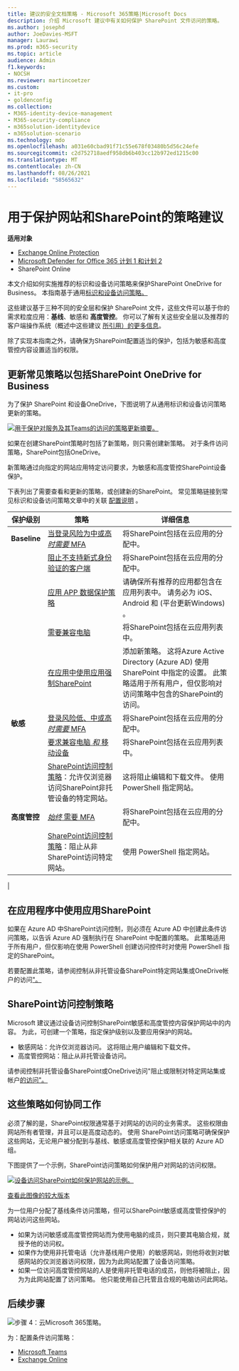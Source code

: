 ```yaml
---
title: 建议的安全文档策略 - Microsoft 365策略|Microsoft Docs
description: 介绍 Microsoft 建议中有关如何保护 SharePoint 文件访问的策略。
ms.author: josephd
author: JoeDavies-MSFT
manager: Laurawi
ms.prod: m365-security
ms.topic: article
audience: Admin
f1.keywords:
- NOCSH
ms.reviewer: martincoetzer
ms.custom:
- it-pro
- goldenconfig
ms.collection:
- M365-identity-device-management
- M365-security-compliance
- m365solution-identitydevice
- m365solution-scenario
ms.technology: mdo
ms.openlocfilehash: a031e60cbad91f71c55e678f03480b5d56c24efe
ms.sourcegitcommit: c2d752718aedf958db6b403cc12b972ed1215c00
ms.translationtype: MT
ms.contentlocale: zh-CN
ms.lasthandoff: 08/26/2021
ms.locfileid: "58565632"
---
```

# <a name="policy-recommendations-for-securing-sharepoint-sites-and-files"></a>用于保护网站和SharePoint的策略建议

**适用对象**
- [Exchange Online Protection](exchange-online-protection-overview.md)
- [Microsoft Defender for Office 365 计划 1 和计划 2](defender-for-office-365.md)
- SharePoint Online 


本文介绍如何实施推荐的标识和设备访问策略来保护SharePoint OneDrive for Business。 本指南基于通用[标识和设备访问策略。](identity-access-policies.md)

这些建议基于三种不同的安全层和保护 SharePoint 文件，这些文件可以基于你的需求粒度应用：**基线**、敏感和 **高度管控**。  你可以了解有关这些安全层以及推荐的客户端操作系统（概述中这些建议 [所引用）的更多信息](microsoft-365-policies-configurations.md)。

除了实现本指南之外，请确保为SharePoint配置适当的保护，包括为敏感和高度管控内容设置适当的权限。

## <a name="updating-common-policies-to-include-sharepoint-and-onedrive-for-business"></a>更新常见策略以包括SharePoint OneDrive for Business

为了保护 SharePoint 和设备OneDrive，下图说明了从通用标识和设备访问策略更新的策略。

[![用于保护对服务及其Teams的访问的策略更新摘要。](../../media/microsoft-365-policies-configurations/identity-access-ruleset-sharepoint.png)](https://github.com/MicrosoftDocs/microsoft-365-docs/raw/public/microsoft-365/media/microsoft-365-policies-configurations/identity-access-ruleset-sharepoint.png)

如果在创建SharePoint策略时包括了新策略，则只需创建新策略。 对于条件访问策略，SharePoint包括OneDrive。

新策略通过向指定的网站应用特定访问要求，为敏感和高度管控SharePoint设备保护。

下表列出了需要查看和更新的策略，或创建新的SharePoint。 常见策略链接到常见标识和设备访问策略文章中的关联 [配置说明](identity-access-policies.md) 。

|保护级别|策略|详细信息|
|---|---|---|
|**Baseline**|[当登录风险为中或高 *时需要* MFA](identity-access-policies.md#require-mfa-based-on-sign-in-risk)|将SharePoint包括在云应用的分配中。|
||[阻止不支持新式身份验证的客户端](identity-access-policies.md#block-clients-that-dont-support-multi-factor)|将SharePoint包括在云应用的分配中。|
||[应用 APP 数据保护策略](identity-access-policies.md#apply-app-data-protection-policies)|请确保所有推荐的应用都包含在应用列表中。 请务必为 iOS、Android 和 (平台更新Windows) 。|
||[需要兼容电脑](identity-access-policies.md#require-compliant-pcs-but-not-compliant-phones-and-tablets)|将SharePoint包括在云应用列表中。|
||[在应用中使用应用强制SharePoint](#use-app-enforced-restrictions-in-sharepoint)|添加新策略。 这将Azure Active Directory (Azure AD) 使用 SharePoint 中指定的设置。 此策略适用于所有用户，但仅影响对访问策略中包含的SharePoint的访问。|
|**敏感**|[登录风险低、中或高 *时需要* MFA](identity-access-policies.md#require-mfa-based-on-sign-in-risk)|将SharePoint包括在云应用的分配中。|
||[要求兼容电脑 *和* 移动设备](identity-access-policies.md#require-compliant-pcs-and-mobile-devices)|将SharePoint包括在云应用列表中。|
||[SharePoint访问控制策略](#sharepoint-access-control-policies)：允许仅浏览器访问SharePoint非托管设备的特定网站。|这将阻止编辑和下载文件。 使用 PowerShell 指定网站。|
|**高度管控**|[*始终* 需要 MFA](identity-access-policies.md#require-mfa-based-on-sign-in-risk)|将SharePoint包括在云应用的分配中。|
||[SharePoint访问控制策略](#use-app-enforced-restrictions-in-sharepoint)：阻止从非SharePoint访问特定网站。|使用 PowerShell 指定网站。|
|

## <a name="use-app-enforced-restrictions-in-sharepoint"></a>在应用程序中使用应用SharePoint

如果在 Azure AD 中SharePoint访问控制，则必须在 Azure AD 中创建此条件访问策略，以告诉 Azure AD 强制执行在 SharePoint 中配置的策略。 此策略适用于所有用户，但仅影响在使用 PowerShell 创建访问控件时对使用 PowerShell 指定的SharePoint。

若要配置此策略，请参阅控制从非托管设备SharePoint特定网站集或OneDrive帐户的访问["。](/sharepoint/control-access-from-unmanaged-devices)

## <a name="sharepoint-access-control-policies"></a>SharePoint访问控制策略

Microsoft 建议通过设备访问控制SharePoint敏感和高度管控内容保护网站中的内容。 为此，可创建一个策略，指定保护级别以及要应用保护的网站。

- 敏感网站：允许仅浏览器访问。 这将阻止用户编辑和下载文件。
- 高度管控网站：阻止从非托管设备访问。

请参阅控制非托管设备SharePoint或OneDrive访问"阻止或限制对特定网站集或帐户[的访问"。](/sharepoint/control-access-from-unmanaged-devices)

## <a name="how-these-policies-work-together"></a>这些策略如何协同工作

必须了解的是，SharePoint权限通常基于对网站的访问的业务需求。 这些权限由网站所有者管理，并且可以是高度动态的。 使用 SharePoint访问策略可确保保护这些网站，无论用户被分配到与基线、敏感或高度管控保护相关联的 Azure AD 组。

下图提供了一个示例，SharePoint访问策略如何保护用户对网站的访问权限。

[![设备访问SharePoint如何保护网站的示例。](../../media/microsoft-365-policies-configurations/SharePoint-rules-scenario.png)](https://github.com/MicrosoftDocs/microsoft-365-docs/raw/public/microsoft-365/media/microsoft-365-policies-configurations/SharePoint-rules-scenario.png)

[查看此图像的较大版本](https://github.com/MicrosoftDocs/microsoft-365-docs/raw/public/microsoft-365/media/microsoft-365-policies-configurations/SharePoint-rules-scenario.png)

为一位用户分配了基线条件访问策略，但可以SharePoint敏感或高度管控保护的网站访问这些网站。

- 如果为访问敏感或高度管控网站而为使用电脑的成员，则只要其电脑合规，就授予他的访问权。
- 如果作为使用非托管电话（允许基线用户使用）的敏感网站，则他将收到对敏感网站的仅浏览器访问权限，因为为此网站配置了设备访问策略。
- 如果一位访问高度管控网站的人是使用非托管电话的成员，则他将被阻止，因为为此网站配置了访问策略。 他只能使用自己托管且合规的电脑访问此网站。

## <a name="next-step"></a>后续步骤

![步骤 4：云Microsoft 365策略。](../../media/microsoft-365-policies-configurations/identity-device-access-steps-next-step-4.png)

为：配置条件访问策略：

- [Microsoft Teams](teams-access-policies.md)
- [Exchange Online](secure-email-recommended-policies.md)